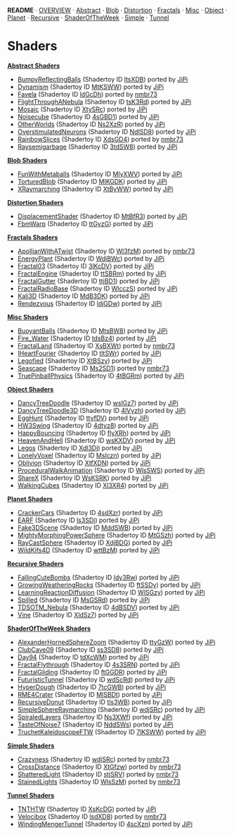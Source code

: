 
  <!--                                                             -->
  <!--           THIS IS AN AUTOMATICALLY GENERATED FILE           -->
  <!--                                                             -->
  <!--                  D O   N O T   E D I T ! ! !                -->
  <!--                                                             -->
  <!--  ALL CHANGES WILL BE OVERWRITTEN WITHOUT ANY FURTHER NOTICE -->
  <!--                                                             -->


**README** · [OVERVIEW](OVERVIEW.md) · [Abstract](Abstract/README.md) · [Blob](Blob/README.md) · [Distortion](Distortion/README.md) · [Fractals](Fractals/README.md) · [Misc](Misc/README.md) · [Object](Object/README.md) · [Planet](Planet/README.md) · [Recursive](Recursive/README.md) · [ShaderOfTheWeek](ShaderOfTheWeek/README.md) · [Simple](Simple/README.md) · [Tunnel](Tunnel/README.md)

# Shaders



**[Abstract Shaders](Abstract/README.md)**
- [BumpyReflectingBalls](Abstract/BumpyReflectingBalls.md) (Shadertoy ID [ltsXDB](https://www.shadertoy.com/view/ltsXDB)) ported by [JiPi](../Site/Profiles/JiPi.md)
- [Dynamism](Abstract/Dynamism.md) (Shadertoy ID [MtKSWW](https://www.shadertoy.com/view/MtKSWW)) ported by [JiPi](../Site/Profiles/JiPi.md)
- [Favela](Abstract/Favela.md) (Shadertoy ID [ldGcDh](https://www.shadertoy.com/view/ldGcDh)) ported by [nmbr73](../Site/Profiles/nmbr73.md)
- [FlightThroughANebula](Abstract/FlightThroughANebula.md) (Shadertoy ID [tsK3Rd](https://www.shadertoy.com/view/tsK3Rd)) ported by [JiPi](../Site/Profiles/JiPi.md)
- [Mosaic](Abstract/Mosaic.md) (Shadertoy ID [XtySRc](https://www.shadertoy.com/view/XtySRc)) ported by [JiPi](../Site/Profiles/JiPi.md)
- [Noisecube](Abstract/Noisecube.md) (Shadertoy ID [4sGBD1](https://www.shadertoy.com/view/4sGBD1)) ported by [JiPi](../Site/Profiles/JiPi.md)
- [OtherWorlds](Abstract/OtherWorlds.md) (Shadertoy ID [Ns2XzR](https://www.shadertoy.com/view/Ns2XzR)) ported by [JiPi](../Site/Profiles/JiPi.md)
- [OverstimulatedNeurons](Abstract/OverstimulatedNeurons.md) (Shadertoy ID [NdlSD8](https://www.shadertoy.com/view/NdlSD8)) ported by [JiPi](../Site/Profiles/JiPi.md)
- [RainbowSlices](Abstract/RainbowSlices.md) (Shadertoy ID [XdsGD4](https://www.shadertoy.com/view/XdsGD4)) ported by [nmbr73](../Site/Profiles/nmbr73.md)
- [Raysemigarbage](Abstract/Raysemigarbage.md) (Shadertoy ID [3tdSW8](https://www.shadertoy.com/view/3tdSW8)) ported by [JiPi](../Site/Profiles/JiPi.md)


**[Blob Shaders](Blob/README.md)**
- [FunWithMetaballs](Blob/FunWithMetaballs.md) (Shadertoy ID [MlyXWV](https://www.shadertoy.com/view/MlyXWV)) ported by [JiPi](../Site/Profiles/JiPi.md)
- [TorturedBlob](Blob/TorturedBlob.md) (Shadertoy ID [MlKGDK](https://www.shadertoy.com/view/MlKGDK)) ported by [JiPi](../Site/Profiles/JiPi.md)
- [XRaymarching](Blob/XRaymarching.md) (Shadertoy ID [XtByWW](https://www.shadertoy.com/view/XtByWW)) ported by [JiPi](../Site/Profiles/JiPi.md)


**[Distortion Shaders](Distortion/README.md)**
- [DisplacementShader](Distortion/DisplacementShader.md) (Shadertoy ID [MtBfR3](https://www.shadertoy.com/view/MtBfR3)) ported by [JiPi](../Site/Profiles/JiPi.md)
- [FbmWarp](Distortion/FbmWarp.md) (Shadertoy ID [ttGyzG](https://www.shadertoy.com/view/ttGyzG)) ported by [JiPi](../Site/Profiles/JiPi.md)


**[Fractals Shaders](Fractals/README.md)**
- [ApollianWithATwist](Fractals/ApollianWithATwist.md) (Shadertoy ID [Wl3fzM](https://www.shadertoy.com/view/Wl3fzM)) ported by [nmbr73](../Site/Profiles/nmbr73.md)
- [EnergyPlant](Fractals/EnergyPlant.md) (Shadertoy ID [WdjBWc](https://www.shadertoy.com/view/WdjBWc)) ported by [JiPi](../Site/Profiles/JiPi.md)
- [Fractal03](Fractals/Fractal03.md) (Shadertoy ID [3lKcDV](https://www.shadertoy.com/view/3lKcDV)) ported by [JiPi](../Site/Profiles/JiPi.md)
- [FractalEngine](Fractals/FractalEngine.md) (Shadertoy ID [ttSBRm](https://www.shadertoy.com/view/ttSBRm)) ported by [JiPi](../Site/Profiles/JiPi.md)
- [FractalGutter](Fractals/FractalGutter.md) (Shadertoy ID [ttjBD1](https://www.shadertoy.com/view/ttjBD1)) ported by [JiPi](../Site/Profiles/JiPi.md)
- [FractalRadioBase](Fractals/FractalRadioBase.md) (Shadertoy ID [WlcczS](https://www.shadertoy.com/view/WlcczS)) ported by [JiPi](../Site/Profiles/JiPi.md)
- [Kali3D](Fractals/Kali3D.md) (Shadertoy ID [MdB3DK](https://www.shadertoy.com/view/MdB3DK)) ported by [JiPi](../Site/Profiles/JiPi.md)
- [Rendezvous](Fractals/Rendezvous.md) (Shadertoy ID [ldjGDw](https://www.shadertoy.com/view/ldjGDw)) ported by [JiPi](../Site/Profiles/JiPi.md)


**[Misc Shaders](Misc/README.md)**
- [BuoyantBalls](Misc/BuoyantBalls.md) (Shadertoy ID [MtsBW8](https://www.shadertoy.com/view/MtsBW8)) ported by [JiPi](../Site/Profiles/JiPi.md)
- [Fire_Water](Misc/Fire_Water.md) (Shadertoy ID [tdsBz4](https://www.shadertoy.com/view/tdsBz4)) ported by [JiPi](../Site/Profiles/JiPi.md)
- [FractalLand](Misc/FractalLand.md) (Shadertoy ID [XsBXWt](https://www.shadertoy.com/view/XsBXWt)) ported by [nmbr73](../Site/Profiles/nmbr73.md)
- [IHeartFourier](Misc/IHeartFourier.md) (Shadertoy ID [tltSWr](https://www.shadertoy.com/view/tltSWr)) ported by [JiPi](../Site/Profiles/JiPi.md)
- [Legofied](Misc/Legofied.md) (Shadertoy ID [XtBSzy](https://www.shadertoy.com/view/XtBSzy)) ported by [JiPi](../Site/Profiles/JiPi.md)
- [Seascape](Misc/Seascape.md) (Shadertoy ID [Ms2SD1](https://www.shadertoy.com/view/Ms2SD1)) ported by [nmbr73](../Site/Profiles/nmbr73.md)
- [TruePinballPhysics](Misc/TruePinballPhysics.md) (Shadertoy ID [4tBGRm](https://www.shadertoy.com/view/4tBGRm)) ported by [JiPi](../Site/Profiles/JiPi.md)


**[Object Shaders](Object/README.md)**
- [DancyTreeDoodle](Object/DancyTreeDoodle.md) (Shadertoy ID [wslGz7](https://www.shadertoy.com/view/wslGz7)) ported by [JiPi](../Site/Profiles/JiPi.md)
- [DancyTreeDoodle3D](Object/DancyTreeDoodle3D.md) (Shadertoy ID [4lVyzh](https://www.shadertoy.com/view/4lVyzh)) ported by [JiPi](../Site/Profiles/JiPi.md)
- [EggHunt](Object/EggHunt.md) (Shadertoy ID [ttyfDV](https://www.shadertoy.com/view/ttyfDV)) ported by [JiPi](../Site/Profiles/JiPi.md)
- [HW3Swing](Object/HW3Swing.md) (Shadertoy ID [4dtyz8](https://www.shadertoy.com/view/4dtyz8)) ported by [JiPi](../Site/Profiles/JiPi.md)
- [HappyBouncing](Object/HappyBouncing.md) (Shadertoy ID [flyXRh](https://www.shadertoy.com/view/flyXRh)) ported by [JiPi](../Site/Profiles/JiPi.md)
- [HeavenAndHell](Object/HeavenAndHell.md) (Shadertoy ID [wsKXDV](https://www.shadertoy.com/view/wsKXDV)) ported by [JiPi](../Site/Profiles/JiPi.md)
- [Legos](Object/Legos.md) (Shadertoy ID [Xdl3Dj](https://www.shadertoy.com/view/Xdl3Dj)) ported by [JiPi](../Site/Profiles/JiPi.md)
- [LonelyVoxel](Object/LonelyVoxel.md) (Shadertoy ID [Mslczn](https://www.shadertoy.com/view/Mslczn)) ported by [JiPi](../Site/Profiles/JiPi.md)
- [Oblivion](Object/Oblivion.md) (Shadertoy ID [XtfXDN](https://www.shadertoy.com/view/XtfXDN)) ported by [JiPi](../Site/Profiles/JiPi.md)
- [ProceduralWalkAnimation](Object/ProceduralWalkAnimation.md) (Shadertoy ID [WlsSWS](https://www.shadertoy.com/view/WlsSWS)) ported by [JiPi](../Site/Profiles/JiPi.md)
- [ShareX](Object/ShareX.md) (Shadertoy ID [WsKSRK](https://www.shadertoy.com/view/WsKSRK)) ported by [JiPi](../Site/Profiles/JiPi.md)
- [WalkingCubes](Object/WalkingCubes.md) (Shadertoy ID [Xl3XR4](https://www.shadertoy.com/view/Xl3XR4)) ported by [JiPi](../Site/Profiles/JiPi.md)


**[Planet Shaders](Planet/README.md)**
- [CrackerCars](Planet/CrackerCars.md) (Shadertoy ID [4sdXzr](https://www.shadertoy.com/view/4sdXzr)) ported by [JiPi](../Site/Profiles/JiPi.md)
- [EARF](Planet/EARF.md) (Shadertoy ID [ls3SDj](https://www.shadertoy.com/view/ls3SDj)) ported by [JiPi](../Site/Profiles/JiPi.md)
- [Fake3DScene](Planet/Fake3DScene.md) (Shadertoy ID [MddSWB](https://www.shadertoy.com/view/MddSWB)) ported by [JiPi](../Site/Profiles/JiPi.md)
- [MightyMorphingPowerSphere](Planet/MightyMorphingPowerSphere.md) (Shadertoy ID [MtGSzh](https://www.shadertoy.com/view/MtGSzh)) ported by [JiPi](../Site/Profiles/JiPi.md)
- [RayCastSphere](Planet/RayCastSphere.md) (Shadertoy ID [XdjBDG](https://www.shadertoy.com/view/XdjBDG)) ported by [JiPi](../Site/Profiles/JiPi.md)
- [WildKifs4D](Planet/WildKifs4D.md) (Shadertoy ID [wttBzM](https://www.shadertoy.com/view/wttBzM)) ported by [JiPi](../Site/Profiles/JiPi.md)


**[Recursive Shaders](Recursive/README.md)**
- [FallingCuteBombs](Recursive/FallingCuteBombs.md) (Shadertoy ID [ldy3Rw](https://www.shadertoy.com/view/ldy3Rw)) ported by [JiPi](../Site/Profiles/JiPi.md)
- [GrowingWeatheringRocks](Recursive/GrowingWeatheringRocks.md) (Shadertoy ID [ftSSDy](https://www.shadertoy.com/view/ftSSDy)) ported by [JiPi](../Site/Profiles/JiPi.md)
- [LearningReactionDiffusion](Recursive/LearningReactionDiffusion.md) (Shadertoy ID [WlSGzy](https://www.shadertoy.com/view/WlSGzy)) ported by [JiPi](../Site/Profiles/JiPi.md)
- [Spilled](Recursive/Spilled.md) (Shadertoy ID [MsGSRd](https://www.shadertoy.com/view/MsGSRd)) ported by [JiPi](../Site/Profiles/JiPi.md)
- [TDSOTM_Nebula](Recursive/TDSOTM_Nebula.md) (Shadertoy ID [4dBSDV](https://www.shadertoy.com/view/4dBSDV)) ported by [JiPi](../Site/Profiles/JiPi.md)
- [Vine](Recursive/Vine.md) (Shadertoy ID [XldSz7](https://www.shadertoy.com/view/XldSz7)) ported by [JiPi](../Site/Profiles/JiPi.md)


**[ShaderOfTheWeek Shaders](ShaderOfTheWeek/README.md)**
- [AlexanderHornedSphereZoom](ShaderOfTheWeek/AlexanderHornedSphereZoom.md) (Shadertoy ID [ttyGzW](https://www.shadertoy.com/view/ttyGzW)) ported by [JiPi](../Site/Profiles/JiPi.md)
- [ClubCave09](ShaderOfTheWeek/ClubCave09.md) (Shadertoy ID [ss3SD8](https://www.shadertoy.com/view/ss3SD8)) ported by [JiPi](../Site/Profiles/JiPi.md)
- [Day94](ShaderOfTheWeek/Day94.md) (Shadertoy ID [tdXcWM](https://www.shadertoy.com/view/tdXcWM)) ported by [JiPi](../Site/Profiles/JiPi.md)
- [FractalFlythrough](ShaderOfTheWeek/FractalFlythrough.md) (Shadertoy ID [4s3SRN](https://www.shadertoy.com/view/4s3SRN)) ported by [JiPi](../Site/Profiles/JiPi.md)
- [FractalGliding](ShaderOfTheWeek/FractalGliding.md) (Shadertoy ID [ftGGDR](https://www.shadertoy.com/view/ftGGDR)) ported by [JiPi](../Site/Profiles/JiPi.md)
- [FuturisticTunnel](ShaderOfTheWeek/FuturisticTunnel.md) (Shadertoy ID [wdScRd](https://www.shadertoy.com/view/wdScRd)) ported by [JiPi](../Site/Profiles/JiPi.md)
- [HyperDough](ShaderOfTheWeek/HyperDough.md) (Shadertoy ID [7tcGWB](https://www.shadertoy.com/view/7tcGWB)) ported by [JiPi](../Site/Profiles/JiPi.md)
- [RME4Crater](ShaderOfTheWeek/RME4Crater.md) (Shadertoy ID [MlSBDt](https://www.shadertoy.com/view/MlSBDt)) ported by [JiPi](../Site/Profiles/JiPi.md)
- [RecursiveDonut](ShaderOfTheWeek/RecursiveDonut.md) (Shadertoy ID [tls3WB](https://www.shadertoy.com/view/tls3WB)) ported by [JiPi](../Site/Profiles/JiPi.md)
- [SimpleSphereRaymarching](ShaderOfTheWeek/SimpleSphereRaymarching.md) (Shadertoy ID [wdjSRc](https://www.shadertoy.com/view/wdjSRc)) ported by [JiPi](../Site/Profiles/JiPi.md)
- [SpiraledLayers](ShaderOfTheWeek/SpiraledLayers.md) (Shadertoy ID [Ns3XWf](https://www.shadertoy.com/view/Ns3XWf)) ported by [JiPi](../Site/Profiles/JiPi.md)
- [TasteOfNoise7](ShaderOfTheWeek/TasteOfNoise7.md) (Shadertoy ID [NddSWs](https://www.shadertoy.com/view/NddSWs)) ported by [JiPi](../Site/Profiles/JiPi.md)
- [TruchetKaleidoscopeFTW](ShaderOfTheWeek/TruchetKaleidoscopeFTW.md) (Shadertoy ID [7lKSWW](https://www.shadertoy.com/view/7lKSWW)) ported by [JiPi](../Site/Profiles/JiPi.md)


**[Simple Shaders](Simple/README.md)**
- [Crazyness](Simple/Crazyness.md) (Shadertoy ID [wdjSRc](https://www.shadertoy.com/view/wdjSRc)) ported by [nmbr73](../Site/Profiles/nmbr73.md)
- [CrossDistance](Simple/CrossDistance.md) (Shadertoy ID [XtGfzw](https://www.shadertoy.com/view/XtGfzw)) ported by [nmbr73](../Site/Profiles/nmbr73.md)
- [ShatteredLight](Simple/ShatteredLight.md) (Shadertoy ID [stjSRV](https://www.shadertoy.com/view/stjSRV)) ported by [nmbr73](../Site/Profiles/nmbr73.md)
- [StainedLights](Simple/StainedLights.md) (Shadertoy ID [WlsSzM](https://www.shadertoy.com/view/WlsSzM)) ported by [nmbr73](../Site/Profiles/nmbr73.md)


**[Tunnel Shaders](Tunnel/README.md)**
- [TNTHTW](Tunnel/TNTHTW.md) (Shadertoy ID [XsKcDG](https://www.shadertoy.com/view/XsKcDG)) ported by [JiPi](../Site/Profiles/JiPi.md)
- [Velocibox](Tunnel/Velocibox.md) (Shadertoy ID [lsdXD8](https://www.shadertoy.com/view/lsdXD8)) ported by [nmbr73](../Site/Profiles/nmbr73.md)
- [WindingMengerTunnel](Tunnel/WindingMengerTunnel.md) (Shadertoy ID [4scXzn](https://www.shadertoy.com/view/4scXzn)) ported by [JiPi](../Site/Profiles/JiPi.md)
